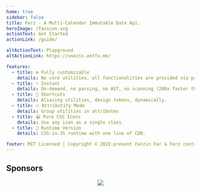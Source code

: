 ```yaml
---
home: true
sidebar: false
title: Ferz - A Multi-Calendar Immutable Date Api.
heroImage: /favicon.svg
actionText: Get Started
actionLink: /guide/

altActionText: Playground
altActionLink: https://unocss.antfu.me/

features:
  - title: ⚙️ Fully customizable
    details: No core utilities, all functionalities are provided via presets.
  - title: ⚡️ Instant
    details: On-demand, no parsing, no AST, no scanning (200x faster than Windi CSS or Tailwind JIT)
  - title: 🎨 Shortcuts
    details: Aliasing utilities, design tokens, dynamically.
  - title: 🔥 Attributify Mode
    details: Group utilities in attributes
  - title: 😀 Pure CSS Icons
    details: Use any icon as a single class.
  - title: 🚚 Runtime Version
    details: CSS-in-JS runtime with one line of CDN.

footer: MIT Licensed | Copyright © 2022-present Farzin Far & Ferz contributers
---
```


## Sponsors

<p align="center">
  <a href="https://cdn.jsdelivr.net/gh/antfu/static/sponsors.svg">
    <img src='https://cdn.jsdelivr.net/gh/antfu/static/sponsors.svg'/>
  </a>
</p>
